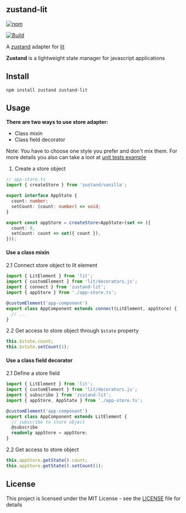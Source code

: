 ## zustand-lit

[![npm](https://img.shields.io/npm/v/zustand-lit)](https://www.npmjs.com/package/zustand-lit)

[![Build](https://img.shields.io/github/actions/workflow/status/ennjin/zustand-lit/publish.yml)](https://github.com/ennjin/zustand-lit/actions?query=workflow%3APublish)


A [zustand](https://github.com/pmndrs/zustand) adapter for [lit](https://github.com/lit/lit)

**Zustand** is a lightweight state manager for javascript applications

## Install

```
npm install zustand zustand-lit
```

## Usage

**There are two ways to use store adapter:**
 - Class mixin
 - Class field decorator

 Note: You have to choose one style you prefer and don't mix them.
 For more details you also can take a loot at [unit tests example](./test/test-components.ts)

1. Create a store object

```ts
// app-store.ts
import { createStore } from 'zustand/vanilla';

export interface AppState {
  count: number;
  setCount: (count: number) => void;
}

export const appStore = createStore<AppState>(set => ({
  count: 0,
  setCount: count => set({ count }),
}));
```

#### Use a class mixin

2.1 Connect store object to lit element
```ts
import { LitElement } from 'lit';
import { customElement } from 'lit/decorators.js';
import { connect } from 'zustand-lit';
import { appStore } from './app-store.ts'; 

@customElement('app-component')
export class AppComponent extends connect(LitElement, appStore) {
  // ...
}
```

2.2 Get access to store object through `$state` property

```ts
this.$state.count;
this.$state.setCount(1);
```

#### Use a class field decorator

2.1 Define a store field

```ts
import { LitElement } from 'lit';
import { customElement } from 'lit/decorators.js';
import { subscribe } from 'zustand-lit';
import { appStore, AppState } from './app-store.ts'; 

@customElement('app-component')
export class AppComponent extends LitElement {
  // subscribe to store object
  @subscribe 
  readonly appStore = appStore;
}
```

2.2 Get access to store object

```ts
this.appStore.getState().count;
this.appStore.getState().setCount(1);
```


## License
This project is licensed under the MIT License - see the [LICENSE](./LICENSE.md) file for details
